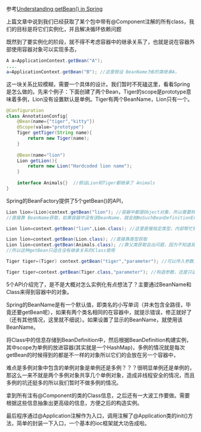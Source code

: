  参考[Understanding getBean() in Spring](https://www.baeldung.com/spring-getbean)

上篇文章中说到我们已经获取了某个包中带有@Component注解的所有class，我们的目标是将它们实例化，并且解决循环依赖问题

既然到了要实例化的阶段，就不得不考虑容器中的继承关系了，也就是说在容器外部使用容器对象可以实现多态，

```java
A a=ApplicationContext.getBean("A");
....
a=ApplicationContext.getBean("B"); //这里假设 BeanName为B的类继承A，
```

这一块关系比较模糊，需要一个具体的设计。我们暂时不死磕这里，看看Spring是怎么做的。先来个例子：下面创建了两个Bean，Tiger的scope是prototype意味着多例，Lion没有设置默认是单例。Tiger有两个BeanName，Lion只有一个。

```java
@Configuration
class AnnotationConfig{
    @Bean(name={"tiger","kitty"})
    @Scope(value="prototype")
    Tiger getTiger(String name){
        return new Tiger(name);
    }
    
    @Bean(name="lion")
    Lion getLion(){
        return new Lion("Hardcoded lion name");
    }
    
    interface Animals{}  //假设Lion和Tiger都继承了 Animals
}
```

Spring的BeanFactory提供了5个getBean()的API，

```java
Lion lion=(Lion)context.getBean("lion"); //容器中都是Object对象，所以需要转
//直接靠 BeanName获取，如果容器中没有该BeanName，就会抛NoSuchBeanDefinitionException的异常
```

```java
Lion lion=context.getBean("lion",Lion.class); //这里直接指定类型，内部帮忙转换，所以不用显示转
```

```java
Lion lion=context.getBean(Lion.class); //直接靠类型获取
Lion lion=context.getBean(Animals.class); //靠父类获取会出问题，因为不知道具体是哪个子类或者是自己，也就是说如果有另一个  SmallLion 继承了 Lion，第一行代码也会抛出异常
//所以这种getBean只适合没有继承关系的Class使用
```

```java
Tiger tiger=(Tiger) context.getBean("tiger","parameter"); //可以传入参数，作为构造函数的参数，因为tiger是prototype的，多例 每次从容器中getBean都是一个新的对象
```

```java
Tiger tiger=context.getBean(Tiger.class,"parameter"); //构造参数，还是只适用于多例
```

5个API介绍完了，是不是大概对怎么实例化有点想法了？主要通过BeanName和Class来得到容器中的对象。

Spring的BeanName是有一个默认值，即类名的小写单词（并未包含全路径，毕竟还要getBean呢），如果有两个类名相同的在容器中，就提示错误，修正就好了（还有其他情况，这里就不细说）。如果设置了显示的BeanName，就使用该BeanName。

将Class中的信息存储到BeanDefinition中，然后根据BeanDefinition构建实例，其中scope为单例的放进容器(其实就是一个HashMap)，多例的情况就是每次getBean的时候得到的都是不一样的对象所以它们的会放在另一个容器中，

难点是多例对象中包含的单例对象是单例还是多例？？？很明显单例还是单例的，那这么一来不就是两个多例对象共享几个单例对象，造成非线程安全的情况，而且多例的坑还挺多的所以我们暂时不做多例的情况。



拿到所有注有@Component的类的Class信息，之后还有一大波工作要做。需要根据这些信息抽象出更高级的信息，方便之后的构造实例。





最后程序通过@Application注解作为入口，调用注解了@Application类的init()方法，简单的封装一下入口，一个基本的ioc框架就大功告成啦。













